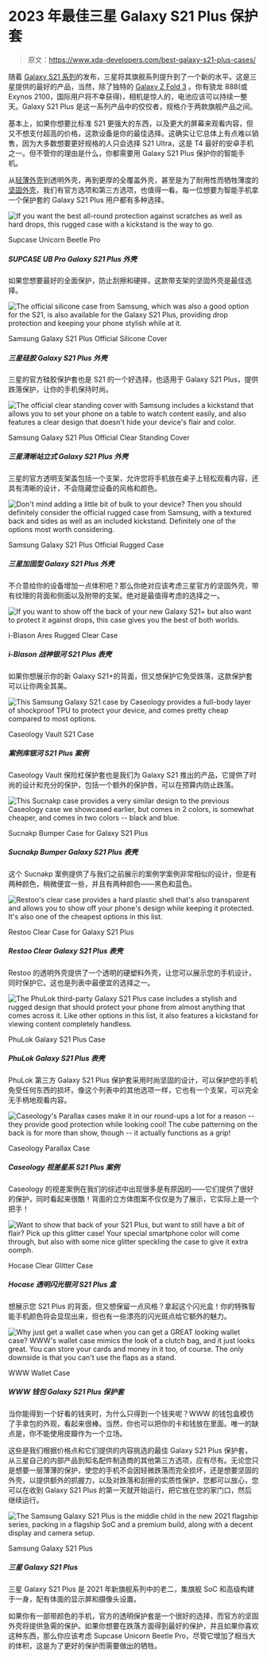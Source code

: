# 2023 年最佳三星 Galaxy S21 Plus 保护套

> 原文：<https://www.xda-developers.com/best-galaxy-s21-plus-cases/>

随着 [Galaxy S21 系列](https://www.xda-developers.com/samsung-galaxy-s21/)的发布，三星将其旗舰系列提升到了一个新的水平。这是三星提供的最好的产品，当然，除了独特的 [Galaxy Z Fold 3](https://www.xda-developers.com/samsung-galaxy-z-fold-3-review/) 。你有骁龙 888(或 Exynos 2100，国际用户将不幸获得)，相机是惊人的，电池应该可以持续一整天。Galaxy S21 Plus 是这一系列产品中的佼佼者，规格介于两款旗舰产品之间。

基本上，如果你想要比标准 S21 更强大的东西，以及更大的屏幕来观看内容，但又不想支付超高的价格，这款设备是你的最佳选择。这确实让它总体上有点难以销售，因为大多数想要更好规格的人只会选择 S21 Ultra，这是 T4 最好的安卓手机之一。但不管你的理由是什么，你都需要用 Galaxy S21 Plus 保护你的智能手机。

从[轻薄外壳](https://www.xda-developers.com/best-galaxy-s21-plus-thin-cases/)到透明外壳，再到更厚的全覆盖外壳，甚至是为了耐用性而牺牲薄度的[坚固外壳](https://www.xda-developers.com/best-galaxy-s21-plus-rugged-cases/)，我们有官方选项和第三方选项，也值得一看。每一位想要为智能手机拿一个保护套的 Galaxy S21 Plus 用户都有多种选择。

 <picture>![If you want the best all-round protection against scratches as well as hard drops, this rugged case with a kickstand is the way to go.](img/4b49fe35892a64d57994388f3cdf7ca4.png)</picture> 

Supcase Unicorn Beetle Pro

##### SUPCASE UB Pro Galaxy S21 Plus 外壳

如果您想要最好的全面保护，防止刮擦和硬摔，这款带支架的坚固外壳是最佳选择。

 <picture>![The official silicone case from Samsung, which was also a good option for the S21, is also available for the Galaxy S21 Plus, providing drop protection and keeping your phone stylish while at it.](img/64a025ac59c8b68d6acb8ffe63fb07c3.png)</picture> 

Samsung Galaxy S21 Plus Official Silicone Cover

##### 三星硅胶 Galaxy S21 Plus 外壳

三星的官方硅胶保护套也是 S21 的一个好选择，也适用于 Galaxy S21 Plus，提供跌落保护，让你的手机保持时尚。

 <picture>![The official clear standing cover with Samsung includes a kickstand that allows you to set your phone on a table to watch content easily, and also features a clear design that doesn't hide your device's flair and color.](img/06b11f8bbb34456393a9deec00c9be2c.png)</picture> 

Samsung Galaxy S21 Plus Official Clear Standing Cover

##### 三星清晰站立式 Galaxy S21 Plus 外壳

三星的官方透明支架盖包括一个支架，允许您将手机放在桌子上轻松观看内容，还具有清晰的设计，不会隐藏您设备的风格和颜色。

 <picture>![Don't mind adding a little bit of bulk to your device? Then you should definitely consider the official rugged case from Samsung, with a textured back and sides as well as an included kickstand. Definitely one of the options most worth considering.](img/3e892554170a0afbc713af3b1264c351.png)</picture> 

Samsung Galaxy S21 Plus Official Rugged Case

##### 三星加固型 Galaxy S21 Plus 外壳

不介意给你的设备增加一点体积吧？那么你绝对应该考虑三星官方的坚固外壳，带有纹理的背面和侧面以及附带的支架。绝对是最值得考虑的选择之一。

 <picture>![If you want to show off the back of your new Galaxy S21+ but also want to protect it against drops, this case gives you the best of both worlds.](img/fbcbccf76b0428a14d16782199deb44e.png)</picture> 

i-Blason Ares Rugged Clear Case

##### i-Blason 战神银河 S21 Plus 表壳

如果你想展示你的新 Galaxy S21+的背面，但又想保护它免受跌落，这款保护套可以让你两全其美。

 <picture>![This Samsung Galaxy S21 case by Caseology provides a full-body layer of shockproof TPU to protect your device, and comes pretty cheap compared to most options.](img/0d6469ff95ee2bbc16c868fb73ca64e7.png)</picture> 

Caseology Vault S21 Case

##### 案例库银河 S21 Plus 案例

Caseology Vault 保险杠保护套也是我们为 Galaxy S21 推出的产品，它提供了时尚的设计和充分的保护，包括一个额外的保护唇，可以在预算内防止跌落。

 <picture>![This Sucnakp case provides a very similar design to the previous Caseology case we showcased earlier, but comes in 2 colors, is somewhat cheaper, and comes in two colors -- black and blue.](img/cf10e95debd0684013516c29a4d3d1e6.png)</picture> 

Sucnakp Bumper Case for Galaxy S21 Plus

##### Sucnakp Bumper Galaxy S21 Plus 表壳

这个 Sucnakp 案例提供了与我们之前展示的案例学案例非常相似的设计，但是有两种颜色，稍微便宜一些，并且有两种颜色——黑色和蓝色。

 <picture>![Restoo's clear case provides a hard plastic shell that's also transparent and allows you to show off your phone's design while keeping it protected. It's also one of the cheapest options in this list.](img/8be6ad712710ff0d974ce01a71e3aaa1.png)</picture> 

Restoo Clear Case for Galaxy S21 Plus

##### Restoo Clear Galaxy S21 Plus 表壳

Restoo 的透明外壳提供了一个透明的硬塑料外壳，让您可以展示您的手机设计，同时保护它。这也是列表中最便宜的选择之一。

 <picture>![The PhuLok third-party Galaxy S21 Plus case includes a stylish and rugged design that should protect your phone from almost anything that comes across it. Like other options in this list, it also features a kickstand for viewing content completely handless.](img/b1107b7a681c8eaab5a31337c4af7d09.png)</picture> 

PhuLok Galaxy S21 Plus Case

##### PhuLok Galaxy S21 Plus 表壳

PhuLok 第三方 Galaxy S21 Plus 保护套采用时尚坚固的设计，可以保护您的手机免受任何东西的损坏。像这个列表中的其他选项一样，它也有一个支架，可以完全无手柄地观看内容。

 <picture>![Caseology's Parallax cases make it in our round-ups a lot for a reason -- they provide good protection while looking cool! The cube patterning on the back is for more than show, though -- it actually functions as a grip!](img/866963463b020769a3c31b2377bf8de1.png)</picture> 

Caseology Parallax Case

##### Caseology 视差星系 S21 Plus 案例

Caseology 的视差案例在我们的综述中出现很多是有原因的——它们提供了很好的保护，同时看起来很酷！背面的立方体图案不仅仅是为了展示，它实际上是一个把手！

 <picture>![Want to show that back of your S21 Plus, but want to still have a bit of flair? Pick up this glitter case! Your special smartphone color will come through, but also with some nice glitter speckling the case to give it extra oomph.](img/881ddd3b8226042fcfebc2c2cadaf151.png)</picture> 

Hocase Clear Glitter Case

##### Hocase 透明闪光银河 S21 Plus 盒

想展示您 S21 Plus 的背面，但又想保留一点风格？拿起这个闪光盒！你的特殊智能手机颜色将会显现出来，但也有一些漂亮的闪光斑点给它额外的魅力。

 <picture>![Why just get a wallet case when you can get a GREAT looking wallet case? WWW's wallet case mimics the look of a clutch bag, and it just looks great. You can store your cards and money in it too, of course. The only downside is that you can't use the flaps as a stand.](img/aae57eea44533a3fb5f824abf88e9c99.png)</picture> 

WWW Wallet Case

##### WWW 钱包 Galaxy S21 Plus 保护套

当你能得到一个好看的钱夹时，为什么只得到一个钱夹呢？WWW 的钱包盒模仿了手拿包的外观，看起来很棒。当然，你也可以把你的卡和钱放在里面。唯一的缺点是，你不能使用皮瓣作为一个立场。

这些是我们根据价格点和它们提供的内容挑选的最佳 Galaxy S21 Plus 保护套，从三星自己的内部产品到知名配件制造商的其他第三方选项，应有尽有。无论您只是想要一层薄薄的保护，使您的手机不会因轻微跌落而完全损坏，还是想要坚固的外壳，以提供额外的抓握力，以及对跌落和刮擦的实质性保护，您都可以放心，您可以在收到 Galaxy S21 Plus 的第一天就开始运行，把它放在您的家门口，然后继续运行。

 <picture>![The Samsung Galaxy S21 Plus is the middle child in the new 2021 flagship series, packing in a flagship SoC and a premium build, along with a decent display and camera setup.](img/fd10d50f3f82d59a4c8e595ca6f14a86.png)</picture> 

Samsung Galaxy S21 Plus

##### 三星 Galaxy S21 Plus

三星 Galaxy S21 Plus 是 2021 年新旗舰系列中的老二，集旗舰 SoC 和高级构建于一身，配有体面的显示屏和摄像头设置。

如果你有一部带颜色的手机，官方的透明保护套是一个很好的选择，而官方的坚固外壳将提供急需的保护。如果你想要在跌落方面得到最好的保护，并且如果你喜欢这种东西，那么你应该考虑 Supcase Unicorn Beetle Pro，尽管它增加了相当大的体积，这是为了更好的保护而需要做出的牺牲。